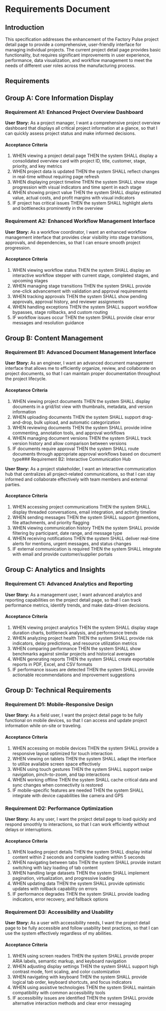 # Requirements Document

## Introduction

This specification addresses the enhancement of the Factory Pulse project detail page to provide a comprehensive, user-friendly interface for managing individual projects. The current project detail page provides basic functionality, but requires significant improvements in user experience, performance, data visualization, and workflow management to meet the needs of different user roles across the manufacturing process.

## Requirements

## Group A: Core Information Display

### Requirement A1: Enhanced Project Overview Dashboard

**User Story:** As a project manager, I want a comprehensive project overview dashboard that displays all critical project information at a glance, so that I can quickly assess project status and make informed decisions.

#### Acceptance Criteria

1. WHEN viewing a project detail page THEN the system SHALL display a consolidated overview card with project ID, title, customer, stage, priority, and key metrics
2. WHEN project data is updated THEN the system SHALL reflect changes in real-time without requiring page refresh
3. WHEN displaying project timeline THEN the system SHALL show stage progression with visual indicators and time spent in each stage
4. WHEN showing project value THEN the system SHALL display estimated value, actual costs, and profit margins with visual indicators
5. IF project has critical issues THEN the system SHALL highlight alerts and bottlenecks prominently in the overview

### Requirement A2: Enhanced Workflow Management Interface

**User Story:** As a workflow coordinator, I want an enhanced workflow management interface that provides clear visibility into stage transitions, approvals, and dependencies, so that I can ensure smooth project progression.

#### Acceptance Criteria

1. WHEN viewing workflow status THEN the system SHALL display an interactive workflow stepper with current stage, completed stages, and upcoming stages
2. WHEN managing stage transitions THEN the system SHALL provide one-click advancement with validation and approval requirements
3. WHEN tracking approvals THEN the system SHALL show pending approvals, approval history, and reviewer assignments
4. WHEN handling exceptions THEN the system SHALL support workflow bypasses, stage rollbacks, and custom routing
5. IF workflow issues occur THEN the system SHALL provide clear error messages and resolution guidance

## Group B: Content Management

### Requirement B1: Advanced Document Management Interface

**User Story:** As an engineer, I want an advanced document management interface that allows me to efficiently organize, review, and collaborate on project documents, so that I can maintain proper documentation throughout the project lifecycle.

#### Acceptance Criteria

1. WHEN viewing project documents THEN the system SHALL display documents in a grid/list view with thumbnails, metadata, and version information
2. WHEN uploading documents THEN the system SHALL support drag-and-drop, bulk upload, and automatic categorization
3. WHEN reviewing documents THEN the system SHALL provide inline commenting, annotation tools, and approval workflows
4. WHEN managing document versions THEN the system SHALL track version history and allow comparison between versions
5. IF documents require approval THEN the system SHALL route documents through appropriate approval workflows based on document type### 
Requirement B2: Interactive Communication Hub

**User Story:** As a project stakeholder, I want an interactive communication hub that centralizes all project-related communications, so that I can stay informed and collaborate effectively with team members and external parties.

#### Acceptance Criteria

1. WHEN accessing project communications THEN the system SHALL display threaded conversations, email integration, and activity timeline
2. WHEN sending messages THEN the system SHALL support @mentions, file attachments, and priority flagging
3. WHEN viewing communication history THEN the system SHALL provide filtering by participant, date range, and message type
4. WHEN receiving notifications THEN the system SHALL deliver real-time alerts for mentions, urgent messages, and status changes
5. IF external communication is required THEN the system SHALL integrate with email and provide customer/supplier portals

## Group C: Analytics and Insights

### Requirement C1: Advanced Analytics and Reporting

**User Story:** As a management user, I want advanced analytics and reporting capabilities on the project detail page, so that I can track performance metrics, identify trends, and make data-driven decisions.

#### Acceptance Criteria

1. WHEN viewing project analytics THEN the system SHALL display stage duration charts, bottleneck analysis, and performance trends
2. WHEN analyzing project health THEN the system SHALL provide risk indicators, delay predictions, and resource utilization metrics
3. WHEN comparing performance THEN the system SHALL show benchmarks against similar projects and historical averages
4. WHEN generating reports THEN the system SHALL create exportable reports in PDF, Excel, and CSV formats
5. IF performance issues are detected THEN the system SHALL provide actionable recommendations and improvement suggestions

## Group D: Technical Requirements

### Requirement D1: Mobile-Responsive Design

**User Story:** As a field user, I want the project detail page to be fully functional on mobile devices, so that I can access and update project information while on-site or traveling.

#### Acceptance Criteria

1. WHEN accessing on mobile devices THEN the system SHALL provide a responsive layout optimized for touch interaction
2. WHEN viewing on tablets THEN the system SHALL adapt the interface to utilize available screen space effectively
3. WHEN using touch gestures THEN the system SHALL support swipe navigation, pinch-to-zoom, and tap interactions
4. WHEN working offline THEN the system SHALL cache critical data and sync changes when connectivity is restored
5. IF mobile-specific features are needed THEN the system SHALL integrate with device capabilities like camera and GPS

### Requirement D2: Performance Optimization

**User Story:** As any user, I want the project detail page to load quickly and respond smoothly to interactions, so that I can work efficiently without delays or interruptions.

#### Acceptance Criteria

1. WHEN loading project details THEN the system SHALL display initial content within 2 seconds and complete loading within 5 seconds
2. WHEN navigating between tabs THEN the system SHALL provide instant switching with lazy loading of tab content
3. WHEN handling large datasets THEN the system SHALL implement pagination, virtualization, and progressive loading
4. WHEN updating data THEN the system SHALL provide optimistic updates with rollback capability on errors
5. IF performance degrades THEN the system SHALL provide loading indicators, error recovery, and fallback options

### Requirement D3: Accessibility and Usability

**User Story:** As a user with accessibility needs, I want the project detail page to be fully accessible and follow usability best practices, so that I can use the system effectively regardless of my abilities.

#### Acceptance Criteria

1. WHEN using screen readers THEN the system SHALL provide proper ARIA labels, semantic markup, and keyboard navigation
2. WHEN adjusting display settings THEN the system SHALL support high contrast mode, font scaling, and color customization
3. WHEN navigating with keyboard THEN the system SHALL provide logical tab order, keyboard shortcuts, and focus indicators
4. WHEN using assistive technologies THEN the system SHALL maintain compatibility with common accessibility tools
5. IF accessibility issues are identified THEN the system SHALL provide alternative interaction methods and clear error messaging